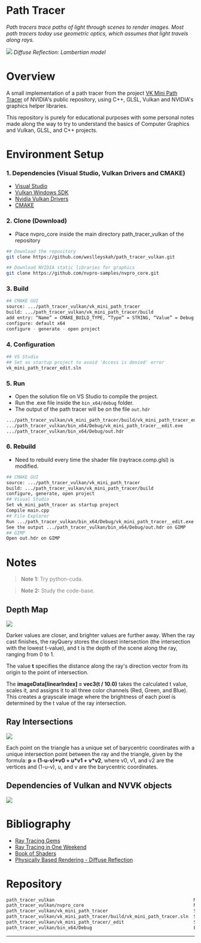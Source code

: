 # Path Tracer

<i>Path tracers trace paths of light through scenes to render images. Most path tracers today use geometric optics, which assumes that light travels along rays. </i>

<img src="vk_mini_path_tracer/diffuse_reflection_lambertian.jpg">
<i>Diffuse Reflection: Lambertian model</i>

# Overview

A small implementation of a path tracer from the project [VK Mini Path Tracer](https://github.com/nvpro-samples/vk_mini_path_tracer) of NVIDIA's public repository, using C++, GLSL, Vulkan and NVIDIA's graphics helper libraries.

This repository is purely for educational purposes with some personal notes made along the way to try to understand the basics of Computer Graphics and Vulkan, GLSL, and C++ projects. 

# Environment Setup

### 1. Dependencies (Visual Studio, Vulkan Drivers and CMAKE)
- [Visual Studio](https://visualstudio.microsoft.com/downloads/)
- [Vulkan Windows SDK](https://vulkan.lunarg.com/sdk/home)
- [Nvidia Vulkan Drivers](https://developer.nvidia.com/vulkan-driver)
- [CMAKE](https://cmake.org/download/)

### 2. Clone (Download)
- Place nvpro_core inside the main directory path_tracer_vulkan of the repository
```bash
## Download the repository
git clone https://github.com/weslleyskah/path_tracer_vulkan.git

## Download NVIDIA static libraries for graphics
git clone https://github.com/nvpro-samples/nvpro_core.git 
```

### 3. Build
```bash
## CMAKE GUI
source: .../path_tracer_vulkan/vk_mini_path_tracer 
build: .../path_tracer_vulkan/vk_mini_path_tracer/build
add entry: “Name” = CMAKE_BUILD_TYPE, “Type” = STRING, “Value” = Debug
configure: default x64
configure - generate - open project
```

### 4. Configuration
```bash
## VS Studio
## Set as startup project to avoid 'Access is denied' error
vk_mini_path_tracer_edit.sln
```

### 5. Run
- Open the solution file on VS Studio to compile the project. 
- Run the .exe file inside the ```bin_x64/debug``` folder.
- The output of the path tracer will be on the file ```out.hdr```
```bash
.../path_tracer_vulkan/vk_mini_path_tracer/build/vk_mini_path_tracer_edit.sln 
.../path_tracer_vulkan/bin_x64/Debug/vk_mini_path_tracer__edit.exe
.../path_tracer_vulkan/bin_x64/Debug/out.hdr
```

### 6. Rebuild
- Need to rebuild every time the shader file (raytrace.comp.glsl) is modified.
```bash
## CMAKE GUI
source: .../path_tracer_vulkan/vk_mini_path_tracer 
build: .../path_tracer_vulkan/vk_mini_path_tracer/build
configure, generate, open project
## Visual Studio
Set vk_mini_path_tracer as startup project
Compile main.cpp
## File Explorer
Run .../path_tracer_vulkan/bin_x64/Debug/vk_mini_path_tracer__edit.exe
See the output .../path_tracer_vulkan/bin_x64/Debug/out.hdr on GIMP
## GIMP
Open out.hdr on GIMP
```

# Notes

> <span style="color: gray;">**Note 1:** Try python-cuda. </span>

> <span style="color: gray;">**Note 2:** Study the code-base. </span>

## Depth Map
<img src="vk_mini_path_tracer/depth_map.jpg">
<p>Darker values are closer, and brighter values are further away.
When the ray cast finishes, the rayQuery stores the closest intersection (the intersection with the lowest t-value), and t is the depth of the scene along the ray, ranging from 0 to 1. 

The value <b>t</b> specifies the distance along the ray's direction vector from its origin to the point of intersection.

The <b>imageData[linearIndex] = vec3(t / 10.0)</b> takes the calculated t value, scales it, and assigns it to all three color channels (Red, Green, and Blue). This creates a grayscale image where the brightness of each pixel is determined by the t value of the ray intersection.</p>

## Ray Intersections
<img src="vk_mini_path_tracer/ray_intersections_barycentric_coordinates.jpg">
<p>Each point on the triangle has a unique set of barycentric coordinates with a unique intersection point between the ray and the triangle, given by the formula: <b>p = (1-u-v)*v0 + u*v1 + v*v2</b>, where v0, v1, and v2 are the vertices and (1-u-v), u, and v are the barycentric coordinates.</p>

## Dependencies of Vulkan and NVVK objects
<img src="vk_mini_path_tracer/dependencies_vk_nvvk_objects.png">

# Bibliography

- [Ray Tracing Gems](https://www.realtimerendering.com/raytracinggems/)
- [Ray Tracing in One Weekend](https://raytracing.github.io/books/RayTracingInOneWeekend.html)
- [Book of Shaders](https://github.com/patriciogonzalezvivo/thebookofshaders)
- [Physically Based Rendering - Diffuse Reflection](https://pbr-book.org/4ed/Reflection_Models/Diffuse_Reflection)

# Repository

```bash
path_tracer_vulkan                                                    Main directory
path_tracer_vulkan/nvpro_core                                         NVIDIA library
path_tracer_vulkan/vk_mini_path_tracer                                Source code + Build
path_tracer_vulkan/vk_mini_path_tracer/build/vk_mini_path_tracer.sln  Solution file
path_tracer_vulkan/vk_mini_path_tracer/_edit                          Source code: main.cpp + shader
path_tracer_vulkan/bin_x64/Debug                                      Executable (.exe) files
```

---
